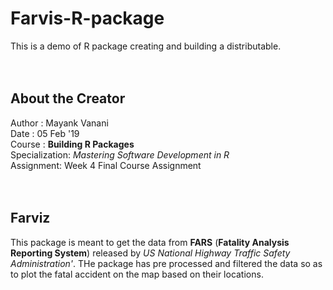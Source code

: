 # Farvis-R-package
This is a demo of R package creating and building a distributable. <br/>
<br/>
<br/>
## About the Creator
Author : Mayank Vanani <br/>
Date   : 05 Feb '19 <br/>
Course : **Building R Packages** <br/>
Specialization: _Mastering Software Development in R_ <br/>
Assignment:  Week 4 Final Course Assignment <br/>
<br/>
<br/>
## Farviz
This package is meant to get the data from **FARS** (**Fatality Analysis Reporting System**) released by 
_US National Highway Traffic Safety Administration'_. THe package has pre processed and filtered the data
so as to plot the fatal accident on the map based on their locations.
